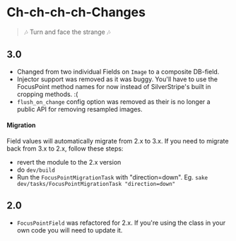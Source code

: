 #  Ch-ch-ch-ch-Changes

> 🎶 Turn and face the strange 🎶

## 3.0

* Changed from two individual Fields on `Image` to a composite DB-field.
* Injector support was removed as it was buggy. You'll have to use the FocusPoint method names for now instead of SilverStripe's built in cropping methods. :(
* `flush_on_change` config option was removed as their is no longer a public API for removing resampled images.

#### Migration

Field values will automatically migrate from 2.x to 3.x. If you need to migrate back from 3.x to 2.x, follow these steps:

 - revert the module to the 2.x version
 - do `dev/build`
 - Run the `FocusPointMigrationTask` with "direction=down". Eg. `sake dev/tasks/FocusPointMigrationTask "direction=down"`

## 2.0

* `FocusPointField` was refactored for 2.x. If you're using the class in your own code you will need to update it.
